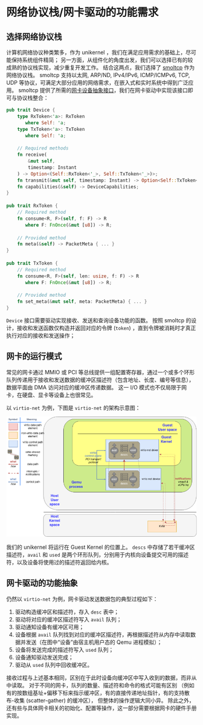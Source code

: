 # 网络协议栈/网卡驱动的功能需求

## 选择网络协议栈

计算机网络协议种类繁多，作为 unikernel ，我们在满足应用需求的基础上，尽可能保持系统组件精简；
另一方面，从组件化的角度出发，我们可以选择已有的较成熟的协议栈实现，减少重复开发工作。
结合这两点，我们选择了 [smoltcp](https://github.com/smoltcp-rs/smoltcp) 作为网络协议栈。
smoltcp 支持以太网, ARP/ND, IPv4/IPv6, ICMP/ICMPv6, TCP, UDP 等协议，可满足大部分应用的网络需求，在嵌入式和实时系统中得到广泛应用。
smoltcp 提供了所需的[网卡设备抽象接口](https://docs.rs/smoltcp/latest/smoltcp/phy/index.html)，我们在网卡驱动中实现该接口即可与协议栈整合：

```rust
pub trait Device {
    type RxToken<'a>: RxToken
       where Self: 'a;
    type TxToken<'a>: TxToken
       where Self: 'a;

    // Required methods
    fn receive(
        &mut self,
        timestamp: Instant
    ) -> Option<(Self::RxToken<'_>, Self::TxToken<'_>)>;
    fn transmit(&mut self, timestamp: Instant) -> Option<Self::TxToken<'_>>;
    fn capabilities(&self) -> DeviceCapabilities;
}

pub trait RxToken {
    // Required method
    fn consume<R, F>(self, f: F) -> R
       where F: FnOnce(&mut [u8]) -> R;

    // Provided method
    fn meta(&self) -> PacketMeta { ... }
}

pub trait TxToken {
    // Required method
    fn consume<R, F>(self, len: usize, f: F) -> R
       where F: FnOnce(&mut [u8]) -> R;

    // Provided method
    fn set_meta(&mut self, meta: PacketMeta) { ... }
}
```

`Device` 接口需要驱动实现接收、发送和查询设备功能的函数。
按照 smoltcp 的设计，接收和发送函数仅构造并返回对应的令牌 (`token`) ，直到令牌被消耗时才真正执行对应的接收和发送操作；

## 网卡的运行模式

常见的网卡通过 MMIO 或 PCI 等总线提供一组配置寄存器，通过一个或多个环形队列传递用于接收和发送数据的缓冲区描述符（包含地址、长度、编号等信息），数据平面由 DMA 访问对应的缓冲区传递数据。
这一 I/O 模式也不仅局限于网卡，在硬盘、显卡等设备上也很常见。

以 `virtio-net` 为例，下图是 `virtio-net` 的架构示意图：

![vn](assets/virtio-net.png)

我们的 unikernel 将运行在 Guest Kernel 的位置上。
`descs` 中存储了若干缓冲区描述符，`avail` 和 `used` 是两个环形队列，分别用于内核向设备提交可用的描述符，以及设备将使用过的描述符返回给内核。

## 网卡驱动的功能抽象

仍然以 `virtio-net` 为例，网卡驱动发送数据包的典型过程如下：

1. 驱动构造缓冲区和描述符，存入 `desc` 表中；
2. 驱动将对应的缓冲区描述符写入 `avail` 队列；
3. 驱动通知设备有缓冲区可用；
4. 设备根据 `avail` 队列找到对应的缓冲区描述符，再根据描述符从内存中读取数据并发送（在图中“设备”由宿主机用户态的 Qemu 进程模拟）；
5. 设备将发送完成的描述符写入 `used` 队列；
6. 设备通知驱动发送完成；
7. 驱动从 `used` 队列中回收缓冲区。

接收过程与上述基本相同，区别在于此时设备向缓冲区中写入收到的数据，而非从中读取。
对于不同的网卡，队列的数量、描述符和命令的格式可能有区别
（例如有的按数组基址+偏移下标来指示缓冲区，有的直接传递地址指针，有的支持散布-收集 (scatter-gather) 的缓冲区），
但整体的操作逻辑大同小异。
除此之外，还有些与具体网卡相关的初始化、配置等操作，这一部分需要根据网卡的硬件手册实现。
